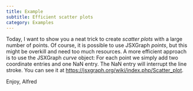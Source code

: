 ```yaml
---
title: Example
subtitle: Efficient scatter plots
category: Examples
---
```


Today, I want to show you a neat trick to create *scatter plots* with a large number of points. Of course, it is possible to use JSXGraph *points*, 
but this might be overkill and need too much resources. A more efficient approach is to use the JSXGraph *curve* object: For each point we simply add two coordinate
entries and one NaN entry. The NaN entry will interrupt the line stroke. You can see it at <https://jsxgraph.org/wiki/index.php/Scatter_plot>.

Enjoy, 
Alfred

